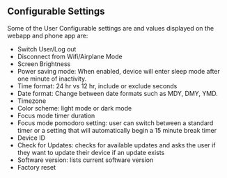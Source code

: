 ## Configurable Settings
Some of the User Configurable settings are and values displayed on the webapp and phone app are:

- Switch User/Log out
- Disconnect from Wifi/Airplane Mode 
- Screen Brightness
- Power saving mode: When enabled, device will enter sleep mode after one minute of inactivity.
- Time format: 24 hr vs 12 hr, include or exclude seconds
- Date format: Change between date formats such as MDY, DMY, YMD.
- Timezone
- Color scheme: light mode or dark mode
- Focus mode timer duration
- Focus mode pomodoro setting: user can switch between a standard timer or a setting that will automatically begin a 15 minute break timer
- Device ID
- Check for Updates: checks for available updates and asks the user if they want to update their device if an update exists
- Software version: lists current software version
- Factory reset
